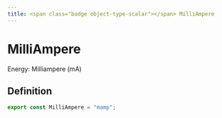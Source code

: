 ```yaml
---
title: <span class="badge object-type-scalar"></span> MilliAmpere
---
```

# <span class="badge object-type-scalar"></span> MilliAmpere

Energy: Milliampere (mA)

## Definition

```typescript
export const MilliAmpere = "mamp";

```
